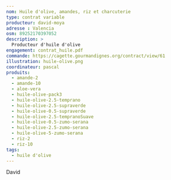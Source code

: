 ```yaml
---
nom: Huile d'olive, amandes, riz et charcuterie
type: contrat variable
producteur: david-moya
adresse : Valencia
osm: 89252170397052
description: >
  Producteur d'huile d'olive
engagement: contrat_huile.pdf
commande: https://cagette.gourmandignes.org/contract/view/61
illustration: huile-olive.png
coordinateur: pascal
produits:
  - amande-2
  - amande-10
  - aloe-vera
  - huile-olive-pack3
  - huile-olive-2.5-temprano
  - huile-olive-2.5-supraverde
  - huile-olive-0.5-supraverde
  - huile-olive-2.5-tempranoSuave
  - huile-olive-0.5-zumo-serana
  - huile-olive-2.5-zumo-serana
  - huile-olive-5-zumo-serana
  - riz-2
  - riz-10
tags:
  - huile d'olive
---
```


David